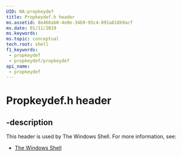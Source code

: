 ```yaml
---
UID: NA:propkeydef
title: Propkeydef.h header
ms.assetid: 8e466ab0-4e0e-34b9-93c4-891a816b9acf
ms.date: 01/11/2019
ms.keywords: 
ms.topic: conceptual
tech.root: shell
f1_keywords:
 - propkeydef
 - propkeydef/propkeydef
api_name:
 - propkeydef
---
```


# Propkeydef.h header


## -description

This header is used by The Windows Shell. For more information, see:

- [The Windows Shell](../_shell/index.md)

